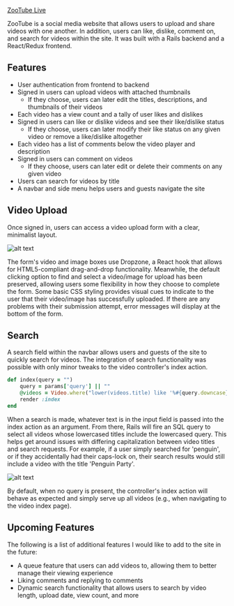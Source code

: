 [ZooTube Live](https://zootube.herokuapp.com/#/)

ZooTube is a social media website that allows users to upload and share videos with one another. In addition, users can like, dislike, comment on, and search for videos within the site. It was built with a Rails backend and a React/Redux frontend.

## Features
* User authentication from frontend to backend
* Signed in users can upload videos with attached thumbnails
  * If they choose, users can later edit the titles, descriptions, and thumbnails of their videos
* Each video has a view count and a tally of user likes and dislikes
* Signed in users can like or dislike videos and see their like/dislike status
  * If they choose, users can later modify their like status on any given video or remove a like/dislike altogether
* Each video has a list of comments below the video player and description
* Signed in users can comment on videos
  * If they choose, users can later edit or delete their comments on any given video
* Users can search for videos by title
* A navbar and side menu helps users and guests navigate the site

## Video Upload
Once signed in, users can access a video upload form with a clear, minimalist layout.

![alt text](https://github.com/AdamKlimmek/ZooTube/blob/master/app/assets/images/video_upload.png "Video Upload Form")

The form's video and image boxes use Dropzone, a React hook that allows for HTML5-compliant drag-and-drop functionality. Meanwhile, the default clicking option to find and select a video/image for upload has been preserved, allowing users some flexibility in how they choose to complete the form. Some basic CSS styling provides visual cues to indicate to the user that their video/image has successfully uploaded. If there are any problems with their submission attempt, error messages will display at the bottom of the form.

## Search
A search field within the navbar allows users and guests of the site to quickly search for videos. The integration of search functionality was possible with only minor tweaks to the video controller's index action.

```ruby
def index(query = "")
    query = params['query'] || ""
    @videos = Video.where("lower(videos.title) like '%#{query.downcase}%'")
    render :index
end
```

When a search is made, whatever text is in the input field is passed into the index action as an argument. From there, Rails will fire an SQL query to select all videos whose lowercased titles include the lowercased query. This helps get around issues with differing capitalization between video titles and search requests. For example, if a user simply searched for 'penguin', or if they accidentally had their caps-lock on, their search results would still include a video with the title 'Penguin Party'. 

![alt text](https://github.com/AdamKlimmek/ZooTube/blob/master/app/assets/images/search_func.png "Search Functionality")

By default, when no query is present, the controller's index action will behave as expected and simply serve up all videos (e.g., when navigating to the video index page).

## Upcoming Features
The following is a list of additional features I would like to add to the site in the future:
* A queue feature that users can add videos to, allowing them to better manage their viewing experience
* Liking comments and replying to comments
* Dynamic search functionality that allows users to search by video length, upload date, view count, and more

